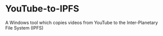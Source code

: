 # YouTube-to-IPFS
A Windows tool which copies videos from YouTube to the Inter-Planetary File System (IPFS)
